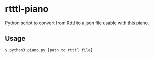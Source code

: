 # rtttl-piano

Python script to convert from [Rtttl](https://en.wikipedia.org/wiki/Ring_Tone_Transfer_Language) to a json file usable with [this](http://codepen.io/NRo/full/PbXreE/) piano.

## Usage 
```shell
$ python3 piano.py [path to rtttl file]
```